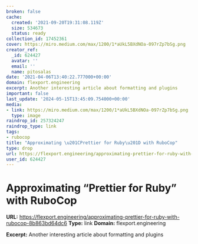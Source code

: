 ```yaml
---
broken: false
cache:
  created: '2021-09-20T19:31:08.119Z'
  size: 534673
  status: ready
collection_id: 17452361
cover: https://miro.medium.com/max/1200/1*aUkL5BXdNOa-097rZp7bSg.png
creator_ref:
  _id: 624427
  avatar: ''
  email: ''
  name: pitosalas
date: '2021-04-06T13:40:22.777000+00:00'
domain: flexport.engineering
excerpt: Another interesting article about formatting and plugins
important: false
last_update: '2024-05-15T13:45:09.754000+00:00'
media:
- link: https://miro.medium.com/max/1200/1*aUkL5BXdNOa-097rZp7bSg.png
  type: image
raindrop_id: 257324247
raindrop_type: link
tags:
- rubocop
title: "Approximating \u201CPrettier for Ruby\u201D with RuboCop"
type: drop
url: https://flexport.engineering/approximating-prettier-for-ruby-with-rubocop-8b863bd64dc6
user_id: 624427
---
```


# Approximating “Prettier for Ruby” with RuboCop

**URL:** https://flexport.engineering/approximating-prettier-for-ruby-with-rubocop-8b863bd64dc6
**Type:** link
**Domain:** flexport.engineering

**Excerpt:** Another interesting article about formatting and plugins
